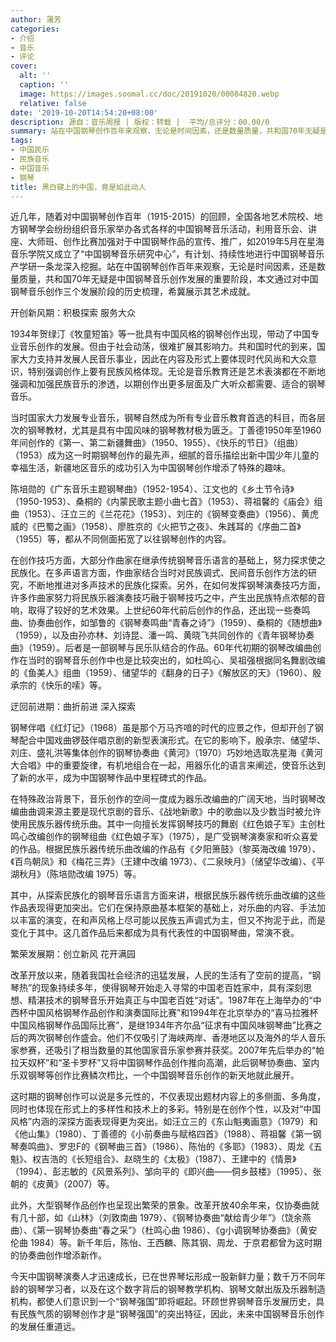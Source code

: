```yaml
---
author: 蒲芳
categories:
- 介绍
- 音乐
- 评论
cover:
  alt: ''
  caption: ''
  image: https://images.soomal.cc/doc/20191020/00084820.webp
  relative: false
date: '2019-10-20T14:54:20+08:00'
description: 源自：音乐周报 | 版权：转载 |  平均/总评分：00.00/0
summary: 站在中国钢琴创作百年来观察，无论是时间因素，还是数量质量，共和国70年无疑是中国钢琴音乐创作发展的重要阶段，本文通过对中国钢琴音乐创作三个发展阶段的历史梳理，希冀展示其艺术成就……
tags:
- 中国民乐
- 民族音乐
- 中国音乐
- 钢琴
title: 黑白键上的中国，竟是如此动人
---
```


近几年，随着对中国钢琴创作百年（1915-2015）的回顾，全国各地艺术院校、地方钢琴学会纷纷组织音乐家举办各式各样的中国钢琴音乐活动，利用音乐会、讲座、大师班、创作比赛加强对于中国钢琴作品的宣传、推广，如2019年5月在星海音乐学院又成立了“中国钢琴音乐研究中心”，有计划、持续性地进行中国钢琴音乐产学研一条龙深入挖掘。站在中国钢琴创作百年来观察，无论是时间因素，还是数量质量，共和国70年无疑是中国钢琴音乐创作发展的重要阶段，本文通过对中国钢琴音乐创作三个发展阶段的历史梳理，希冀展示其艺术成就。

开创新风期：积极探索 服务大众

1934年贺绿汀《牧童短笛》等一批具有中国风格的钢琴创作出现，带动了中国专业音乐创作的发展。但由于社会动荡，很难扩展其影响力。共和国时代的到来，国家大力支持并发展人民音乐事业，因此在内容及形式上要体现时代风尚和大众意识，特别强调创作上要有民族风格体现。无论是音乐教育还是艺术表演都在不断地强调和加强民族音乐的渗透，以期创作出更多层面及广大听众都需要、适合的钢琴音乐。

当时国家大力发展专业音乐，钢琴自然成为所有专业音乐教育首选的科目，而各层次的钢琴教材，尤其是具有中国风味的钢琴教材极为匮乏。丁善德1950年至1960年间创作的《第一、第二新疆舞曲》（1950、1955）、《快乐的节日》（组曲）（1953）成为这一时期钢琴创作的最先声，细腻的音乐描绘出新中国少年儿童的幸福生活，新疆地区音乐的成功引入为中国钢琴创作增添了特殊的趣味。

陈培勋的《广东音乐主题钢琴曲》（1952-1954）、江文也的《乡土节令诗》（1950-1953）、桑桐的《内蒙民歌主题小曲七首》（1953）、蒋祖馨的《庙会》组曲（1953）、汪立三的《兰花花》（1953）、刘庄的《钢琴变奏曲》（1956）、黄虎威的《巴蜀之画》（1958）、廖胜京的《火把节之夜》、朱践耳的《序曲二首》（1955）等，都从不同侧面拓宽了以往钢琴创作的内容。

在创作技巧方面，大部分作曲家在继承传统钢琴音乐语言的基础上，努力探求使之民族化。在多声语言方面，作曲家结合当时对民族调式、民间音乐创作方法的研究，不断地推进对多声技术的民族化探索。另外，在如何发挥钢琴演奏技巧方面，许多作曲家努力将民族乐器演奏技巧融于钢琴技巧之中，产生出民族特点浓郁的音响，取得了较好的艺术效果。上世纪60年代前后创作的作品，还出现一些奏鸣曲、协奏曲创作，如邹鲁的《钢琴奏鸣曲“青春之诗”》（1959）、桑桐的《随想曲》（1959），以及由孙亦林、刘诗昆、潘一鸣、黄晓飞共同创作的《青年钢琴协奏曲》（1959）。后者是一部钢琴与民乐队结合的作品。60年代初期的钢琴改编曲创作在当时的钢琴音乐创作中也是比较突出的，如杜鸣心、吴祖强根据同名舞剧改编的《鱼美人》组曲（1959）、储望华的《翻身的日子》《解放区的天》（1960）、殷承宗的《快乐的嗦》等。

迂回前进期：曲折前进 深入探索

钢琴伴唱《红灯记》（1968）虽是那个万马齐喑的时代的应景之作，但却开创了钢琴配合中国戏曲锣鼓伴唱京剧的新型表演形式。在它的影响下，殷承宗、储望华、刘庄、盛礼洪等集体创作的钢琴协奏曲《黄河》（1970）巧妙地选取冼星海《黄河大合唱》中的重要旋律，有机地组合在一起，用器乐化的语言来阐述，使音乐达到了新的水平，成为中国钢琴作品中里程碑式的作品。

在特殊政治背景下，音乐创作的空间一度成为器乐改编曲的广阔天地，当时钢琴改编曲曲调来源主要是现代京剧的音乐、《战地新歌》中的歌曲以及少数当时被允许使用民族乐器传统乐曲。其中一向擅长发挥钢琴技巧的舞剧《红色娘子军》主创杜鸣心改编创作的钢琴组曲《红色娘子军》（1975），是广受钢琴演奏家和听众喜爱的作品。根据民族乐器传统乐曲改编的作品有《夕阳箫鼓》（黎英海改编 1979）、《百鸟朝凤》和《梅花三弄》（王建中改编 1973）、《二泉映月》（储望华改编）、《平湖秋月》（陈培勋改编 1975）等。

其中，从探索民族化的钢琴音乐语言方面来讲，根据民族乐器传统乐曲改编的这些作品表现得更加突出。它们在保持原曲基本框架的基础上，对乐曲的内容、手法加以丰富的演变，在和声风格上尽可能以民族五声调式为主，但又不拘泥于此，而是变化于其中。这几首作品后来都成为具有代表性的中国钢琴曲，常演不衰。

繁荣发展期：创立新风 花开满园

改革开放以来，随着我国社会经济的迅猛发展，人民的生活有了空前的提高，“钢琴热”的现象持续多年，使得钢琴开始走入寻常的中国老百姓家中，具有深刻思想、精湛技术的钢琴音乐开始真正与中国老百姓“对话”。1987年在上海举办的“中西杯中国风格钢琴作品创作和演奏国际比赛”和1994年在北京举办的“喜马拉雅杯中国风格钢琴作品国际比赛”，是继1934年齐尔品“征求有中国风味钢琴曲”比赛之后的两次钢琴创作盛会。他们不仅吸引了海峡两岸、香港地区以及海外的华人音乐家参赛，还吸引了相当数量的其他国家音乐家参赛并获奖。2007年先后举办的“帕拉天奴杯”和“圣卡罗杯”又将中国钢琴作品创作推向高潮，此后钢琴协奏曲、室内乐双钢琴等创作比赛鳞次栉比，一个中国钢琴音乐创作的新天地就此展开。

这时期的钢琴创作可以说是多元性的，不仅表现出题材内容上的多侧面、多角度，同时也体现在形式上的多样性和技术上的多彩。特别是在创作个性，以及对“中国风格”内涵的深探方面表现得更为突出。如汪立三的《东山魁夷画意》（1979）和《他山集》（1980）、丁善德的《小前奏曲与赋格四首》（1988）、蒋祖馨《第一钢琴奏鸣曲》、罗忠F的《钢琴曲三首》（1986）、陈怡的《多耶》（1983）、周龙《五魁》、权吉浩的《长短组合》、赵晓生的《太极》（1987）、王建中的《情景》（1994）、彭志敏的《风景系列》、邹向平的《即兴曲――侗乡鼓楼》（1995）、张朝的《皮黄》（2007）等。

此外，大型钢琴作品创作也呈现出繁荣的景象。改革开放40余年来，仅协奏曲就有几十部，如《山林》（刘敦南曲 1979）、《钢琴协奏曲“献给青少年”》（饶余燕曲）、《第一钢琴协奏曲“春之采”》（杜鸣心曲 1986）、《g小调钢琴协奏曲》（黄安伦曲 1984）等。新千年后，陈怡、王西麟、陈其钢、周龙、于京君都曾为这时期的协奏曲创作增添新作。

今天中国钢琴演奏人才迅速成长，已在世界琴坛形成一股新鲜力量；数千万不同年龄的钢琴学习者，以及在这个数字背后的钢琴教学机构、钢琴文献出版及乐器制造机构，都使人们意识到一个“钢琴强国”即将崛起。环顾世界钢琴音乐发展历史，具有民族气质的钢琴创作才是“钢琴强国”的突出特征，因此，未来中国钢琴音乐创作的发展任重道远。